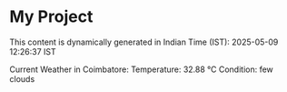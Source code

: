 # My Project

This content is dynamically generated in Indian Time (IST): 2025-05-09 12:26:37 IST


Current Weather in Coimbatore:
Temperature: 32.88 °C
Condition: few clouds
